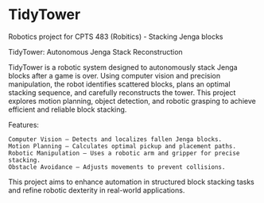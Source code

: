 # TidyTower
Robotics project for CPTS 483 (Robitics) - Stacking Jenga blocks

TidyTower: Autonomous Jenga Stack Reconstruction

TidyTower is a robotic system designed to autonomously stack Jenga blocks after a game is over. Using computer vision and precision manipulation, the robot identifies scattered blocks, plans an optimal stacking sequence, and carefully reconstructs the tower. This project explores motion planning, object detection, and robotic grasping to achieve efficient and reliable block stacking.

Features:

    Computer Vision – Detects and localizes fallen Jenga blocks.
    Motion Planning – Calculates optimal pickup and placement paths.
    Robotic Manipulation – Uses a robotic arm and gripper for precise stacking.
    Obstacle Avoidance – Adjusts movements to prevent collisions.

This project aims to enhance automation in structured block stacking tasks and refine robotic dexterity in real-world applications.
